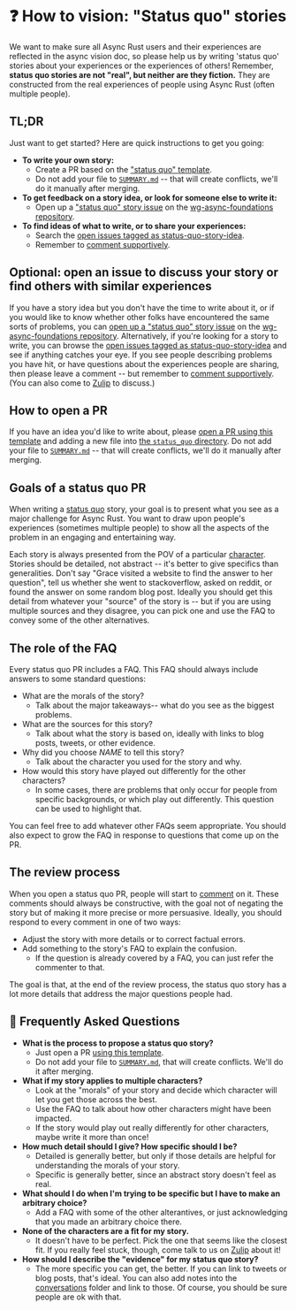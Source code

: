 # ❓ How to vision: "Status quo" stories

We want to make sure all Async Rust users and their experiences are reflected in the async vision doc, so please help us by writing 'status quo' stories about your experiences or the experiences of others! Remember, **status quo stories are not "real", but neither are they fiction.** They are constructed from the real experiences of people using Async Rust (often multiple people). 

[sq]: ../status_quo.md
[character]: ../characters.md
[comment]: ./comment.md

## TL;DR

Just want to get started? Here are quick instructions to get you going:

* **To write your own story:**
    * Create a PR based on the ["status quo" template][template]. 
    * Do not add your file to [`SUMMARY.md`] -- that will create conflicts, we'll do it manually after merging.
* **To get feedback on a story idea, or look for someone else to write it:**
    * Open up a ["status quo" story issue][issue] on the [wg-async-foundations repository].
* **To find ideas of what to write, or to share your experiences:**
    * Search the [open issues tagged as status-quo-story-idea][oi].
    * Remember to [comment supportively][comment].

## Optional: open an issue to discuss your story or find others with similar experiences

If you have a story idea but you don't have the time to write about it, or if you would like to know whether other folks have encountered the same sorts of problems, you can [open up a "status quo" story issue][issue] on the [wg-async-foundations repository]. Alternatively, if you're looking for a story to write, you can browse the [open issues tagged as status-quo-story-idea][oi] and see if anything catches your eye. If you see people describing problems you have hit, or have questions about the experiences people are sharing, then please leave a comment -- but remember to [comment supportively][comment]. (You can also come to [Zulip] to discuss.)

[sqsi]: https://github.com/rust-lang/wg-async-foundations/labels/status-quo-story-ideas
[Zulip]: ../../welcome.md#Zulip
[issue]: https://github.com/rust-lang/wg-async-foundations/issues/new?assignees=&labels=good+first+issue%2C+help+wanted%2C+status-quo-story-ideas&template=-status-quo--story-issue.md&title=
[oi]: https://github.com/rust-lang/wg-async-foundations/issues?q=is%3Aopen+is%3Aissue+label%3Astatus-quo-story-ideas
[wg-async-foundations repository]: https://github.com/rust-lang/wg-async-foundations/

## How to open a PR

If you have an idea you'd like to write about, please [open a PR using this template][template] and adding a new file into [the `status_quo` directory][sqd]. Do not add your file to [`SUMMARY.md`] -- that will create conflicts, we'll do it manually after merging.

## Goals of a status quo PR 

When writing a [status quo][sq] story, your goal is to present what you see as a major challenge for Async Rust. You want to draw upon people's experiences (sometimes multiple people) to show all the aspects of the problem in an engaging and entertaining way.

Each story is always presented from the POV of a particular [character]. Stories should be detailed, not abstract -- it's better to give specifics than generalities. Don't say "Grace visited a website to find the answer to her question", tell us whether she went to stackoverflow, asked on reddit, or found the answer on some random blog post. Ideally you should get this detail from whatever your "source" of the story is -- but if you are using multiple sources and they disagree, you can pick one and use the FAQ to convey some of the other alternatives.

## The role of the FAQ

Every status quo PR includes a FAQ. This FAQ should always include answers to some standard questions:

* What are the morals of the story?
    * Talk about the major takeaways-- what do you see as the biggest problems.
* What are the sources for this story?
    * Talk about what the story is based on, ideally with links to blog posts, tweets, or other evidence.
* Why did you choose *NAME* to tell this story?
    * Talk about the character you used for the story and why.
* How would this story have played out differently for the other characters?
    * In some cases, there are problems that only occur for people from specific backgrounds, or which play out differently. This question can be used to highlight that.

You can feel free to add whatever other FAQs seem appropriate. You should also expect to grow the FAQ in response to questions that come up on the PR.

## The review process

When you open a status quo PR, people will start to [comment] on it. These comments should always be constructive, with the goal not of negating the story but of making it more precise or more persuasive. Ideally, you should respond to every comment in one of two ways:

* Adjust the story with more details or to correct factual errors.
* Add something to the story's FAQ to explain the confusion.
    * If the question is already covered by a FAQ, you can just refer the commenter to that.

The goal is that, at the end of the review process, the status quo story has a lot more details that address the major questions people had.

## 🤔 Frequently Asked Questions

* **What is the process to propose a status quo story?**
    * Just open a PR [using this template][template].
    * Do not add your file to [`SUMMARY.md`], that will create conflicts. We'll do it after merging.
* **What if my story applies to multiple characters?**
    * Look at the "morals" of your story and decide which character will let you get those across the best.
    * Use the FAQ to talk about how other characters might have been impacted.
    * If the story would play out really differently for other characters, maybe write it more than once!
* **How much detail should I give? How specific should I be?**
    * Detailed is generally better, but only if those details are helpful for understanding the morals of your story.
    * Specific is generally better, since an abstract story doesn't feel as real.
* **What should I do when I'm trying to be specific but I have to make an arbitrary choice?**
    * Add a FAQ with some of the other alterantives, or just acknowledging that you made an arbitrary choice there.
* **None of the characters are a fit for my story.**
    * It doesn't have to be perfect. Pick the one that seems like the closest fit. If you really feel stuck, though, come talk to us on [Zulip] about it!
* **How should I describe the "evidence" for my status quo story?**
    * The more specific you can get, the better. If you can link to tweets or blog posts, that's ideal. You can also add notes into the [conversations] folder and link to those. Of course, you should be sure people are ok with that.

[conversations]: ../../conversations.md
[template]: https://github.com/rust-lang/wg-async-foundations/tree/master/src/vision/status_quo/template.md
[sqd]: https://github.com/rust-lang/wg-async-foundations/tree/master/src/vision/status_quo
[`SUMMARY.md`]: https://github.com/rust-lang/wg-async-foundations/blob/master/src/SUMMARY.md
